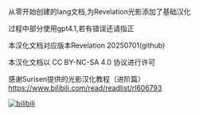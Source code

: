 从零开始创建的lang文档,为Revelation光影添加了基础汉化

过程中部分使用gpt4.1,若有错误还请指正

本汉化文档对应版本Revelation 20250701(github)

本汉化文档以 CC BY-NC-SA 4.0 协议进行许可

感谢Surisen提供的光影汉化教程（进阶篇）https://www.bilibili.com/read/readlist/rl606793

[![bilibili](https://i0.hdslb.com/bfs/new_dyn/b2dbccf61c097f746c1b4cc51cd58414661920573.jpg@1c.webp)](https://www.bilibili.com/opus/1085805828804444161)
